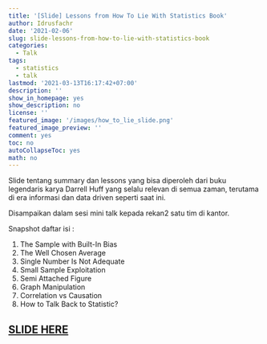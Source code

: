 ```yaml
---
title: '[Slide] Lessons from How To Lie With Statistics Book'
author: Idrusfachr
date: '2021-02-06'
slug: slide-lessons-from-how-to-lie-with-statistics-book
categories:
  - Talk
tags: 
  - statistics
  - talk
lastmod: '2021-03-13T16:17:42+07:00'
description: ''
show_in_homepage: yes
show_description: no
license: ''
featured_image: '/images/how_to_lie_slide.png'
featured_image_preview: ''
comment: yes
toc: no
autoCollapseToc: yes
math: no
---
```

Slide tentang summary dan lessons yang bisa diperoleh dari buku legendaris karya Darrell Huff yang selalu relevan di semua zaman, terutama di era informasi dan data driven seperti saat ini.

Disampaikan dalam sesi mini talk kepada rekan2 satu tim di kantor.

Snapshot daftar isi :
1. The Sample with Built-In Bias
2. The Well Chosen Average
3. Single Number Is Not Adequate
4. Small Sample Exploitation
5. Semi Attached Figure
6. Graph Manipulation
7. Correlation vs Causation
8. How to Talk Back to Statistic?
 

## [SLIDE HERE](/pdf/HOW_TO_LIE_WITH_STATISTICS.pdf) 

<!--more-->
